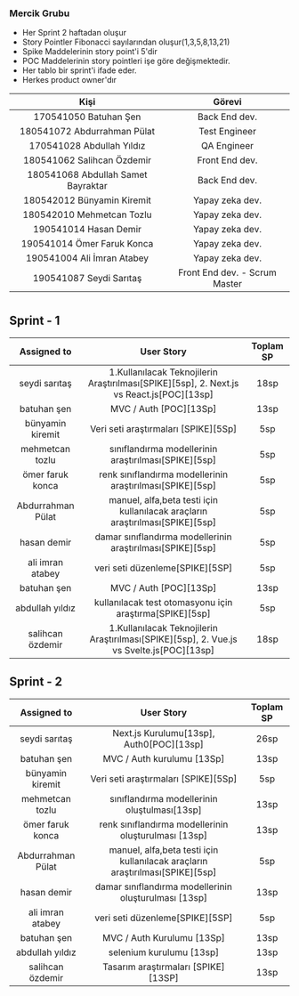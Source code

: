 
### Mercik Grubu 
- Her Sprint 2 haftadan oluşur
- Story Pointler Fibonacci sayılarından oluşur(1,3,5,8,13,21)
- Spike Maddelerinin story point'i 5'dir
- POC Maddelerinin story pointleri işe göre değişmektedir.
- Her tablo bir sprint'i ifade eder.
- Herkes product owner'dır

| Kişi  | Görevi |
| :-----: | :---: | 
| 170541050 Batuhan Şen | Back End dev.|
| 180541072 Abdurrahman Pülat | Test Engineer|
| 170541028 Abdullah Yıldız | QA Engineer |
| 180541062 Salihcan Özdemir   | Front End dev. | 
| 180541068 Abdullah Samet Bayraktar   | Back End dev.  | 
| 180542012 Bünyamin Kiremit   | Yapay zeka dev. | 
| 180542010 Mehmetcan Tozlu   | Yapay zeka dev. | 
| 190541014 Hasan Demir  | Yapay zeka dev. | 
| 190541014 Ömer Faruk Konca  | Yapay zeka dev.| 
| 190541004 Ali İmran Atabey  | Yapay zeka dev.| 
| 190541087 Seydi Sarıtaş   | Front End dev. - Scrum Master | 

#

## Sprint - 1

| Assigned to  | User Story  | Toplam SP |
| :-----: | :---: | :---: |
| seydi sarıtaş   | 1.Kullanılacak Teknojilerin Araştırılması[SPIKE][5sp], 2. Next.js vs React.js[POC][13sp]| 18sp |
| batuhan şen | MVC / Auth [POC][13Sp] | 13sp |
| bünyamin kiremit | Veri seti araştırmaları [SPIKE][5Sp] | 5sp |
| mehmetcan tozlu | sınıflandırma modellerinin araştırılması[SPIKE][5sp] | 5sp |
| ömer faruk konca | renk sınıflandırma modellerinin araştırılması[SPIKE][5sp] | 5sp |
| Abdurrahman Pülat | manuel, alfa,beta testi için kullanılacak araçların araştırılması[SPIKE][5sp] | 5sp |
| hasan demir | damar sınıflandırma modellerinin araştırılması[SPIKE][5sp] | 5sp |
| ali imran atabey | veri seti düzenleme[SPIKE][5SP] | 5sp |
| batuhan şen | MVC / Auth [POC][13Sp] | 13sp |
| abdullah yıldız | kullanılacak test otomasyonu için araştırma[SPIKE][5sp] | 5sp |
| salihcan özdemir | 1.Kullanılacak Teknojilerin Araştırılması[SPIKE][5sp], 2. Vue.js vs Svelte.js[POC][13sp] | 18sp

## Sprint - 2

| Assigned to  | User Story  | Toplam SP |
| :-----: | :---: | :---: |
| seydi sarıtaş   | Next.js Kurulumu[13sp], Auth0[POC][13sp] | 26sp |
| batuhan şen | MVC / Auth kurulumu [13Sp] | 13sp |
| bünyamin kiremit | Veri seti araştırmaları [SPIKE][5Sp] | 5sp |
| mehmetcan tozlu | sınıflandırma modellerinin oluştulması[13sp] | 13sp |
| ömer faruk konca | renk sınıflandırma modellerinin oluşturulması [13sp] | 13sp |
| Abdurrahman Pülat | manuel, alfa,beta testi için kullanılacak araçların araştırılması[SPIKE][5sp] | 5sp |
| hasan demir | damar sınıflandırma modellerinin oluşturulması [13sp] | 13sp |
| ali imran atabey | veri seti düzenleme[SPIKE][5SP] | 5sp |
| batuhan şen | MVC / Auth Kurulumu [13Sp] | 13sp |
| abdullah yıldız | selenium kurulumu [13sp] | 13sp |
| salihcan özdemir |Tasarım araştırmaları [SPIKE] [13SP] | 13sp |

